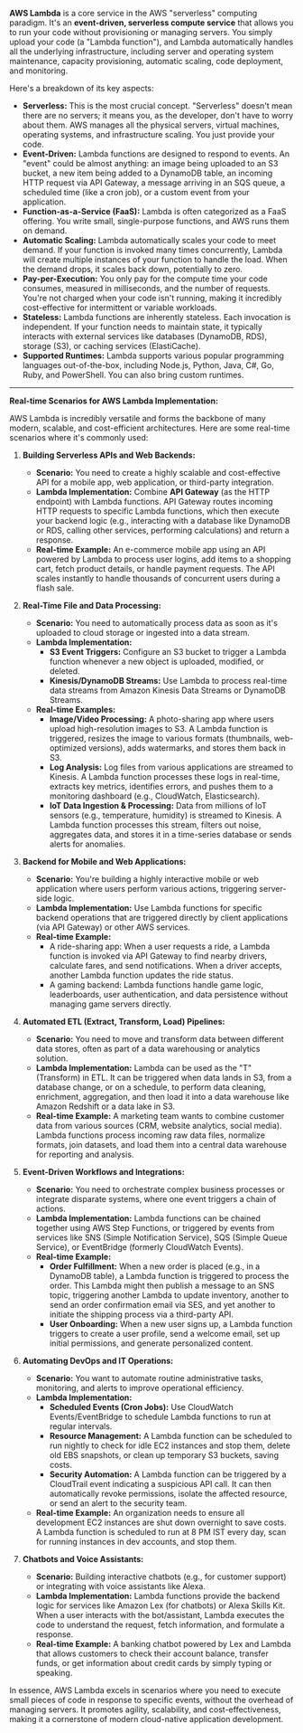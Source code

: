 **AWS Lambda** is a core service in the AWS "serverless" computing paradigm. It's an **event-driven, serverless compute service** that allows you to run your code without provisioning or managing servers. You simply upload your code (a "Lambda function"), and Lambda automatically handles all the underlying infrastructure, including server and operating system maintenance, capacity provisioning, automatic scaling, code deployment, and monitoring.

Here's a breakdown of its key aspects:

* **Serverless:** This is the most crucial concept. "Serverless" doesn't mean there are no servers; it means you, as the developer, don't have to worry about them. AWS manages all the physical servers, virtual machines, operating systems, and infrastructure scaling. You just provide your code.
* **Event-Driven:** Lambda functions are designed to respond to events. An "event" could be almost anything: an image being uploaded to an S3 bucket, a new item being added to a DynamoDB table, an incoming HTTP request via API Gateway, a message arriving in an SQS queue, a scheduled time (like a cron job), or a custom event from your application.
* **Function-as-a-Service (FaaS):** Lambda is often categorized as a FaaS offering. You write small, single-purpose functions, and AWS runs them on demand.
* **Automatic Scaling:** Lambda automatically scales your code to meet demand. If your function is invoked many times concurrently, Lambda will create multiple instances of your function to handle the load. When the demand drops, it scales back down, potentially to zero.
* **Pay-per-Execution:** You only pay for the compute time your code consumes, measured in milliseconds, and the number of requests. You're not charged when your code isn't running, making it incredibly cost-effective for intermittent or variable workloads.
* **Stateless:** Lambda functions are inherently stateless. Each invocation is independent. If your function needs to maintain state, it typically interacts with external services like databases (DynamoDB, RDS), storage (S3), or caching services (ElastiCache).
* **Supported Runtimes:** Lambda supports various popular programming languages out-of-the-box, including Node.js, Python, Java, C#, Go, Ruby, and PowerShell. You can also bring custom runtimes.

---

**Real-time Scenarios for AWS Lambda Implementation:**

AWS Lambda is incredibly versatile and forms the backbone of many modern, scalable, and cost-efficient architectures. Here are some real-time scenarios where it's commonly used:

1.  **Building Serverless APIs and Web Backends:**
    * **Scenario:** You need to create a highly scalable and cost-effective API for a mobile app, web application, or third-party integration.
    * **Lambda Implementation:** Combine **API Gateway** (as the HTTP endpoint) with Lambda functions. API Gateway routes incoming HTTP requests to specific Lambda functions, which then execute your backend logic (e.g., interacting with a database like DynamoDB or RDS, calling other services, performing calculations) and return a response.
    * **Real-time Example:** An e-commerce mobile app using an API powered by Lambda to process user logins, add items to a shopping cart, fetch product details, or handle payment requests. The API scales instantly to handle thousands of concurrent users during a flash sale.

2.  **Real-Time File and Data Processing:**
    * **Scenario:** You need to automatically process data as soon as it's uploaded to cloud storage or ingested into a data stream.
    * **Lambda Implementation:**
        * **S3 Event Triggers:** Configure an S3 bucket to trigger a Lambda function whenever a new object is uploaded, modified, or deleted.
        * **Kinesis/DynamoDB Streams:** Use Lambda to process real-time data streams from Amazon Kinesis Data Streams or DynamoDB Streams.
    * **Real-time Examples:**
        * **Image/Video Processing:** A photo-sharing app where users upload high-resolution images to S3. A Lambda function is triggered, resizes the image to various formats (thumbnails, web-optimized versions), adds watermarks, and stores them back in S3.
        * **Log Analysis:** Log files from various applications are streamed to Kinesis. A Lambda function processes these logs in real-time, extracts key metrics, identifies errors, and pushes them to a monitoring dashboard (e.g., CloudWatch, Elasticsearch).
        * **IoT Data Ingestion & Processing:** Data from millions of IoT sensors (e.g., temperature, humidity) is streamed to Kinesis. A Lambda function processes this stream, filters out noise, aggregates data, and stores it in a time-series database or sends alerts for anomalies.

3.  **Backend for Mobile and Web Applications:**
    * **Scenario:** You're building a highly interactive mobile or web application where users perform various actions, triggering server-side logic.
    * **Lambda Implementation:** Use Lambda functions for specific backend operations that are triggered directly by client applications (via API Gateway) or other AWS services.
    * **Real-time Example:**
        * A ride-sharing app: When a user requests a ride, a Lambda function is invoked via API Gateway to find nearby drivers, calculate fares, and send notifications. When a driver accepts, another Lambda function updates the ride status.
        * A gaming backend: Lambda functions handle game logic, leaderboards, user authentication, and data persistence without managing game servers directly.

4.  **Automated ETL (Extract, Transform, Load) Pipelines:**
    * **Scenario:** You need to move and transform data between different data stores, often as part of a data warehousing or analytics solution.
    * **Lambda Implementation:** Lambda can be used as the "T" (Transform) in ETL. It can be triggered when data lands in S3, from a database change, or on a schedule, to perform data cleaning, enrichment, aggregation, and then load it into a data warehouse like Amazon Redshift or a data lake in S3.
    * **Real-time Example:** A marketing team wants to combine customer data from various sources (CRM, website analytics, social media). Lambda functions process incoming raw data files, normalize formats, join datasets, and load them into a central data warehouse for reporting and analysis.

5.  **Event-Driven Workflows and Integrations:**
    * **Scenario:** You need to orchestrate complex business processes or integrate disparate systems, where one event triggers a chain of actions.
    * **Lambda Implementation:** Lambda functions can be chained together using AWS Step Functions, or triggered by events from services like SNS (Simple Notification Service), SQS (Simple Queue Service), or EventBridge (formerly CloudWatch Events).
    * **Real-time Example:**
        * **Order Fulfillment:** When a new order is placed (e.g., in a DynamoDB table), a Lambda function is triggered to process the order. This Lambda might then publish a message to an SNS topic, triggering another Lambda to update inventory, another to send an order confirmation email via SES, and yet another to initiate the shipping process via a third-party API.
        * **User Onboarding:** When a new user signs up, a Lambda function triggers to create a user profile, send a welcome email, set up initial permissions, and generate personalized content.

6.  **Automating DevOps and IT Operations:**
    * **Scenario:** You want to automate routine administrative tasks, monitoring, and alerts to improve operational efficiency.
    * **Lambda Implementation:**
        * **Scheduled Events (Cron Jobs):** Use CloudWatch Events/EventBridge to schedule Lambda functions to run at regular intervals.
        * **Resource Management:** A Lambda function can be scheduled to run nightly to check for idle EC2 instances and stop them, delete old EBS snapshots, or clean up temporary S3 buckets, saving costs.
        * **Security Automation:** A Lambda function can be triggered by a CloudTrail event indicating a suspicious API call. It can then automatically revoke permissions, isolate the affected resource, or send an alert to the security team.
    * **Real-time Example:** An organization needs to ensure all development EC2 instances are shut down overnight to save costs. A Lambda function is scheduled to run at 8 PM IST every day, scan for running instances in dev accounts, and stop them.

7.  **Chatbots and Voice Assistants:**
    * **Scenario:** Building interactive chatbots (e.g., for customer support) or integrating with voice assistants like Alexa.
    * **Lambda Implementation:** Lambda functions provide the backend logic for services like Amazon Lex (for chatbots) or Alexa Skills Kit. When a user interacts with the bot/assistant, Lambda executes the code to understand the request, fetch information, and formulate a response.
    * **Real-time Example:** A banking chatbot powered by Lex and Lambda that allows customers to check their account balance, transfer funds, or get information about credit cards by simply typing or speaking.

In essence, AWS Lambda excels in scenarios where you need to execute small pieces of code in response to specific events, without the overhead of managing servers. It promotes agility, scalability, and cost-effectiveness, making it a cornerstone of modern cloud-native application development.
